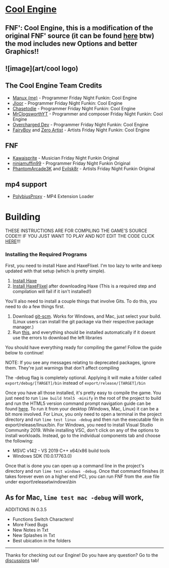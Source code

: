 # [Cool Engine](https://github.com/Manux123/FNF-Cool-Engine)

**FNF': Cool Engine, this is a modification of the original FNF' source (it can be found [here](https://github.com/ninjamuffin99) btw) the mod includes new Options and better Graphics!!**
----------------------------------------------

![image](art/cool logo)
----------------------------------------------

## The Cool Engine Team Credits
- [Manux (me)](https://twitter.com/ActionsAnimati1) - Programmer Friday Night Funkin: Cool Engine
- [Jloor](https://twitter.com/GamerJloor) - Programmer Friday Night Funkin: Cool Engine
- [Chasetodie](https://twitter.com/Chasetodie10) - Programmer Friday Night Funkin: Cool Engine
- [MrClogsworthYT](https://youtube.com/c/MrClogsworthYT) - Programmer and composer Friday Night Funkin: Cool Engine
- [Overcharged Dev](https://www.youtube.com/channel/UCkcscIIXyUsfj2DsnNDWQbg/) - Programmer Friday Night Funkin: Cool Engine
- [FairyBoy](https://twitter.com/JulianSamwise?s=09) and [Zero Artist](https://twitter.com/zero_artist02) - Artists Friday Night Funkin: Cool Engine

## FNF
- [Kawaisprite](https://twitter.com/kawaisprite) - Musician Friday Night Funkin Original
- [ninjamuffin99](https://twitter.com/ninja_muffin99) - Programmer Friday Night Funkin Original
- [PhantomArcade3K](https://twitter.com/phantomarcade3k) and [Evilsk8r](https://twitter.com/evilsk8r) - Artists Friday Night Funkin Original

## mp4 support
- [PolybiusProxy](https://twitter.com/polybiusproxy) - MP4 Extension Loader

# Building
THESE INSTRUCTIONS ARE FOR COMPILING THE GAME'S SOURCE CODE!!!
IF YOU JUST WANT TO PLAY AND NOT EDIT THE CODE CLICK [HERE](https://gamebanana.com/mods/326036)!!!

### Installing the Required Programs

First, you need to install Haxe and HaxeFlixel. I'm too lazy to write and keep updated with that setup (which is pretty simple). 
1. [Install Haxe](https://haxe.org/download/)
2. [Install HaxeFlixel](https://haxeflixel.com/documentation/install-haxeflixel/) after downloading Haxe (This is a required step and compilation will fail if it isn't installed!)

You'll also need to install a couple things that involve Gits. To do this, you need to do a few things first.
1. Download [git-scm](https://git-scm.com/downloads). Works for Windows, and Mac, just select your build. (Linux users can install the git package via their respective package manager.)
2. Run [this](https://github.com/Manux123/FNF-Cool-Engine/blob/master/Installation_of_the_Haxe_and_APIStuff_libraries.bat), and everything should be installed automatically
if it doesnt use the errors to download the left libraries

You should have everything ready for compiling the game! Follow the guide below to continue!

NOTE: If you see any messages relating to deprecated packages, ignore them. They're just warnings that don't affect compiling

The -debug flag is completely optional.
Applying it will make a folder called `export/debug/[TARGET]/bin` instead of `export/release/[TARGET]/bin`

Once you have all those installed, it's pretty easy to compile the game. You just need to run `lime build html5 -minify` in the root of the project to build and run the HTML5 version command prompt navigation guide can be found [here](https://ninjamuffin99.newgrounds.com/news/post/1090480).
To run it from your desktop (Windows, Mac, Linux) it can be a bit more involved. For Linux, you only need to open a terminal in the project directory and run `lime test linux -debug` and then run the executable file in export/release/linux/bin. For Windows, you need to install Visual Studio Community 2019. While installing VSC, don't click on any of the options to install workloads. Instead, go to the individual components tab and choose the following:
* MSVC v142 - VS 2019 C++ x64/x86 build tools
* Windows SDK (10.0.17763.0)

Once that is done you can open up a command line in the project's directory and run `lime test windows -debug`. Once that command finishes (it takes forever even on a higher end PC), you can run FNF from the .exe file under export\release\windows\bin

As for Mac, `lime test mac -debug` will work,
----------------------------------------------

ADDITIONS IN 0.3.5

- Functions Switch Characters!
- More Fixed Bugs
- New Notes in Txt
- New Splashes in Txt
- Best ubication in the folders

----------------------------------------------
Thanks for checking out our Engine! Do you have any question? Go to the [discussions](https://github.com/Manux123/FNF-Cool-Engine/discussions) tab!
